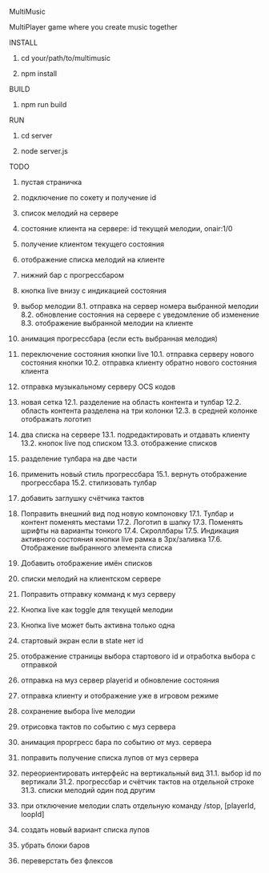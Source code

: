 MultiMusic

MultiPlayer game where you create music together


INSTALL

1. cd your/path/to/multimusic

2. npm install


BUILD

1. npm run build


RUN

1. cd server

2. node server.js


TODO

1. пустая страничка
2. подключение по сокету и получение id
3. список мелодий на сервере
4. состояние клиента на сервере: id текущей мелодии, onair:1/0
4. получение клиентом текущего состояния
5. отображение списка мелодий на клиенте
6. нижний бар с прогрессбаром
7. кнопка live внизу с индикацией состояния
8. выбор мелодии
    8.1. отправка на сервер номера выбранной мелодии
    8.2. обновление состояния на сервере с уведомление об изменение
    8.3. отображение выбранной мелодии на клиенте
9. анимация прогрессбара (если есть выбранная мелодия)
10. переключение состояния кнопки live
    10.1. отправка серверу нового состояния кнопки
    10.2. отправка клиенту обратно нового состояния клиента
11. отправка музыкальному серверу OCS кодов
12. новая сетка
    12.1. разделение на область контента и тулбар
    12.2. область контента разделена на три колонки
    12.3. в средней колонке отображать логотип
13. два списка на сервере
    13.1. подредактировать и отдавать клиенту
    13.2. кнопок live под списком
    13.3. отображение списков
14. разделение тулбара на две части
15. применить новый стиль прогрессбара
    15.1. вернуть отображение прогрессбара
    15.2. стилизовать тулбар
16. добавить заглушку счётчика тактов
17. Поправить внешний вид под новую компоновку
    17.1. Тулбар и контент поменять местами
    17.2. Логотип в шапку
    17.3. Поменять шрифты на варианты тонкого
    17.4. Скроллбары
    17.5. Индикация активного состояния кнопки live рамка в 3px/заливка
    17.6. Отображение выбранного элемента списка
18. Добавить отображение имён списков
19. списки мелодий на клиентском сервере
20. Поправить отправку комманд к муз серверу
21. Кнопка live как toggle для текущей мелодии
22. Кнопка live может быть активна только одна
23. стартовый экран если в state нет id
24. отображение страницы выбора стартового id и отработка выбора с отправкой
25. отправка на муз сервер playerid и обновление состояния
26. отправка клиенту и отображение уже в игровом режиме
27. cохранение выбора live мелодии

28. отрисовка тактов по событию с муз сервера
29. анимация проргресс бара по событию от муз. сервера
30. поправить получение списка лупов от муз сервера
31. переориентировать интерфейс на вертикальный вид
    31.1. выбор id по вертикали
    31.2. прогрессбар и счётчик тактов на отдельной строке
    31.3. списки мелодий один под другим
32. при отключение мелодии слать отдельную команду /stop, [playerId, loopId]
33. создать новый вариант списка лупов
34. убрать блоки баров
35. переверстать без флексов
